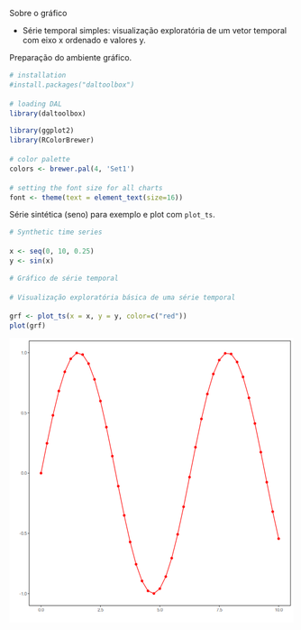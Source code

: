 Sobre o gráfico
- Série temporal simples: visualização exploratória de um vetor temporal com eixo x ordenado e valores y.

Preparação do ambiente gráfico.

``` r
# installation 
#install.packages("daltoolbox")

# loading DAL
library(daltoolbox) 
```


``` r
library(ggplot2)
library(RColorBrewer)

# color palette
colors <- brewer.pal(4, 'Set1')

# setting the font size for all charts
font <- theme(text = element_text(size=16))
```

Série sintética (seno) para exemplo e plot com `plot_ts`.

``` r
# Synthetic time series

x <- seq(0, 10, 0.25)
y <- sin(x)
```


``` r
# Gráfico de série temporal

# Visualização exploratória básica de uma série temporal

grf <- plot_ts(x = x, y = y, color=c("red"))
plot(grf)
```

![plot of chunk unnamed-chunk-4](fig/grf_ts/unnamed-chunk-4-1.png)

